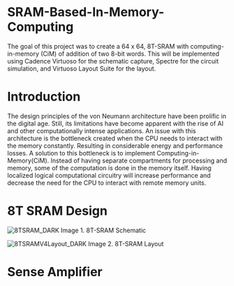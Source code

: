 # SRAM-Based-In-Memory-Computing
The goal of this project was to create a 64 x 64, 8T-SRAM with computing-in-memory (CiM) of addition of two 8-bit words. This will be implemented using Cadence Virtuoso for the schematic capture, Spectre for the circuit simulation, and Virtuoso Layout Suite for the layout.

# Introduction
The design principles of the von Neumann architecture have been prolific in the digital age. Still, its limitations have become apparent with the rise of AI and other computationally intense applications. An issue with this architecture is the bottleneck created when the CPU needs to interact with the memory constantly. Resulting in considerable energy and performance losses. A solution to this bottleneck is to implement Computing-in-Memory(CiM). Instead of having separate compartments for processing and memory, some of the computation is done in the memory itself. Having localized logical computational circuitry will increase performance and decrease the need for the CPU to interact with remote memory units.

# 8T SRAM Design
![8TSRAM_DARK](https://github.com/JacobM2207/SRAM-Based-In-Memory-Computing/assets/122327307/3e388c3d-413e-4d8e-a3a5-de5d00254bd7)
Image 1. 8T-SRAM Schematic


![8TSRAMV4Layout_DARK](https://github.com/JacobM2207/SRAM-Based-In-Memory-Computing/assets/122327307/0e675d09-d600-4c67-a899-ed0985904eba)
Image 2. 8T-SRAM Layout

# Sense Amplifier

